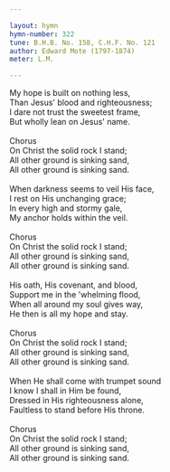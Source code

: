 ```yaml
---

layout: hymn
hymn-number: 322
tune: B.H.B. No. 158, C.H.F. No. 121
author: Edward Mote (1797-1874)
meter: L.M.

---
```

My hope is built on nothing less,<br>Than Jesus' blood and righteousness;<br>I dare not trust the sweetest frame,<br>But wholly lean on Jesus' name.<br><br>Chorus<br>On Christ the solid rock I stand;<br>All other ground is sinking sand,<br>All other ground is sinking sand.<br><br>When darkness seems to veil His face,<br>I rest on His unchanging grace;<br>In every high and stormy gale,<br>My anchor holds within the veil.<br><br>Chorus<br>On Christ the solid rock I stand;<br>All other ground is sinking sand,<br>All other ground is sinking sand.<br><br>His oath, His covenant, and blood,<br>Support me in the 'whelming flood,<br>When all around my soul gives way,<br>He then is all my hope and stay.<br><br>Chorus<br>On Christ the solid rock I stand;<br>All other ground is sinking sand,<br>All other ground is sinking sand.<br><br>When He shall come with trumpet sound<br>I know I shall in Him be found,<br>Dressed in His righteousness alone,<br>Faultless to stand before His throne.<br><br>Chorus<br>On Christ the solid rock I stand;<br>All other ground is sinking sand,<br>All other ground is sinking sand.<br><br><br>
